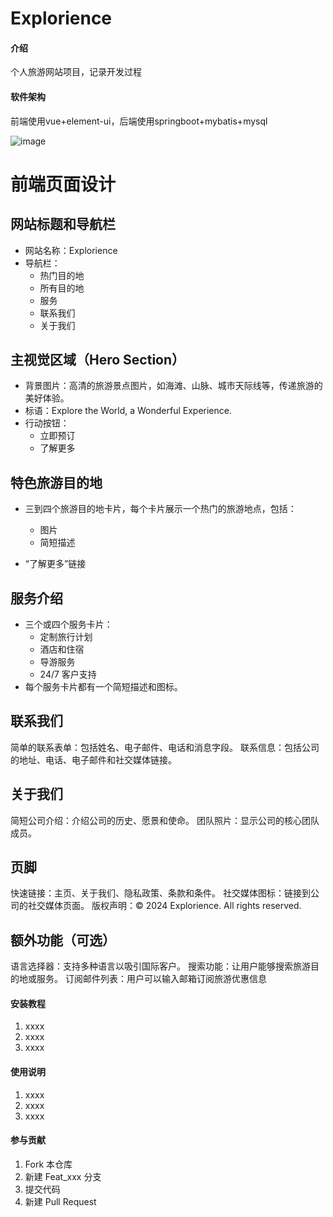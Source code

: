 # Explorience

#### 介绍
个人旅游网站项目，记录开发过程

#### 软件架构
前端使用vue+element-ui，后端使用springboot+mybatis+mysql

![image](https://gitee.com/shemin1023/explorience/raw/master/explorience-nav.gif)

# 前端页面设计

## 网站标题和导航栏

- 网站名称：Explorience
- 导航栏：
  - 热门目的地
  - 所有目的地
  - 服务
  - 联系我们
  - 关于我们

## 主视觉区域（Hero Section）

- 背景图片：高清的旅游景点图片，如海滩、山脉、城市天际线等，传递旅游的美好体验。
- 标语：Explore the World, a Wonderful Experience.
- 行动按钮：
  - 立即预订
  - 了解更多

## 特色旅游目的地

- 三到四个旅游目的地卡片，每个卡片展示一个热门的旅游地点，包括：
  - 图片
  - 简短描述

- “了解更多”链接

## 服务介绍

- 三个或四个服务卡片：
  - 定制旅行计划
  - 酒店和住宿
  - 导游服务
  - 24/7 客户支持
- 每个服务卡片都有一个简短描述和图标。

## 联系我们

简单的联系表单：包括姓名、电子邮件、电话和消息字段。
联系信息：包括公司的地址、电话、电子邮件和社交媒体链接。

## 关于我们

简短公司介绍：介绍公司的历史、愿景和使命。
团队照片：显示公司的核心团队成员。

## 页脚

快速链接：主页、关于我们、隐私政策、条款和条件。
社交媒体图标：链接到公司的社交媒体页面。
版权声明：© 2024 Explorience. All rights reserved.

## 额外功能（可选）

语言选择器：支持多种语言以吸引国际客户。
搜索功能：让用户能够搜索旅游目的地或服务。
订阅邮件列表：用户可以输入邮箱订阅旅游优惠信息

#### 安装教程

1.  xxxx
2.  xxxx
3.  xxxx

#### 使用说明

1.  xxxx
2.  xxxx
3.  xxxx

#### 参与贡献

1.  Fork 本仓库
2.  新建 Feat_xxx 分支
3.  提交代码
4.  新建 Pull Request



